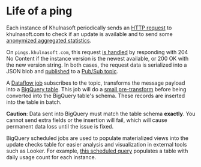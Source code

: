 # Life of a ping

Each instance of Khulnasoft periodically sends an [HTTP request](https://khulnasoft.com/search?q=repo:%5Egithub%5C.com/sourcegraph/sourcegraph%24%40b887ad1+func+check%28+file:updatecheck) to khulnasoft.com to check if an update is available and to send some [anonymized aggregated statistics](../../../admin/pings.md).

On `pings.khulnasoft.com`, this request [is handled](https://khulnasoft.com/github.com/sourcegraph/sourcegraph@fd1120f1febfefe0f69ff422eb15de74bc5550fc/-/blob/internal/updatecheck/handler.go?L93) by responding with 204 No Content if the instance version is the newest available, or 200 OK with the new version string. In both cases, the request data is serialized into a JSON blob and [published](https://khulnasoft.com/github.com/sourcegraph/sourcegraph@fd1120f1febfefe0f69ff422eb15de74bc5550fc/-/blob/internal/pubsub/topic.go?L66) to a [Pub/Sub topic](https://console.cloud.google.com/cloudpubsub/topic/detail/server-update-checks?folder=&organizationId=&project=telligentsourcegraph).

A [Dataflow job](https://console.cloud.google.com/dataflow/jobs/us-central1/2020-02-05_10_31_47-13247700157778222556?project=telligentsourcegraph) subscribes to the topic, transforms the message payload into a [BigQuery table](https://console.cloud.google.com/bigquery?project=telligentsourcegraph&p=telligentsourcegraph&d=sourcegraph_analytics&t=update_checks&page=table). This job will do a [small pre-transform](https://console.cloud.google.com/storage/browser/_details/sg-analytics-data/dataflow/pipelines/udf/transform.js?project=telligentsourcegraph) before being converted into the BigQuery table's schema. These records are inserted into the table in batch.
 
**Caution**: Data sent into BigQuery must match the table schema **exactly**. You cannot send extra fields or the insertion will fail, which will cause permanent data loss until the issue is fixed.

BigQuery scheduled jobs are used to populate materialized views into the update checks table for easier analysis and visualization in external tools such as Looker. For example, [this scheduled query](https://console.cloud.google.com/bigquery/scheduled-queries/locations/us/configs/5c51773a-0000-2fc8-bf1f-089e08266748/details?project=telligentsourcegraph) populates a table with daily usage count for each instance.
